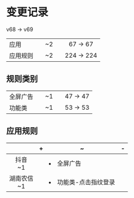 # 变更记录

v68 -> v69

||||||
|-|:-:|:-:|:-:|:-:|
|应用||~2||67 -> 67|
|应用规则||~2||224 -> 224|

## 规则类别

||||||
|-|:-:|:-:|:-:|:-:|
|全屏广告||~1||47 -> 47|
|功能类||~1||53 -> 53|

## 应用规则

||+|~|-|
|:-:|-|-|-|
|抖音<br>~1||<li>全屏广告||
|湖南农信<br>~1||<li>功能类-点击指纹登录||
